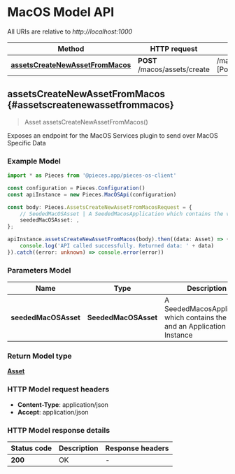 # MacOS Model API

All URIs are relative to *http://localhost:1000*

Method | HTTP request | Description
------------- | ------------- | -------------
[**assetsCreateNewAssetFromMacos**](MacOSApi#assetscreatenewassetfrommacos) | **POST** /macos/assets/create | /macos/assets/create [Post]


## **assetsCreateNewAssetFromMacos** {#assetscreatenewassetfrommacos}
> Asset assetsCreateNewAssetFromMacos()

Exposes an endpoint for the MacOS Services plugin to send over MacOS Specific Data

### Example Model

```typescript
import * as Pieces from '@pieces.app/pieces-os-client'

const configuration = Pieces.Configuration()
const apiInstance = new Pieces.MacOSApi(configuration)

const body: Pieces.AssetsCreateNewAssetFromMacosRequest = {
    // SeededMacOSAsset | A SeededMacosApplication which contains the value and an Application Instance (optional)
    seededMacOSAsset: ,
};

apiInstance.assetsCreateNewAssetFromMacos(body).then((data: Asset) => {
    console.log('API called successfully. Returned data: ' + data)
}).catch((error: unknown) => console.error(error))
```

### Parameters Model

Name | Type | Description  | Notes
------------- | ------------- | ------------- | -------------
 **seededMacOSAsset** | **SeededMacOSAsset**| A SeededMacosApplication which contains the value and an Application Instance |


### Return Model type

[**Asset**](../models/Asset)

### HTTP Model request headers

- **Content-Type**: application/json
- **Accept**: application/json


### HTTP Model response details
| Status code | Description | Response headers
|-------------|-------------|------------------
**200** | OK |  -  |


